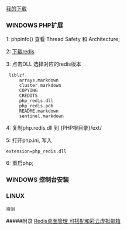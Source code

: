 [我的下载](http://caiyun.feixin.10086.cn/dl/175Cjf9LVi9ol "lpuT")

### WINDOWS PHP扩展 ###  
1: phpinfo() 查看 Thread Safety	和 Architecture;

2: [下载redis](http://pecl.php.net/package/redis "http://windows.php.net/")

3: 点击DLL 选择对应的redis版本
```
 liblzf
     arrays.markdown
     cluster.markdown
     COPYING
     CREDITS
     php_redis.dll
     php_redis.pdb
     README.markdown
     sentinel.markdown
```
4: 复制php.redis.dll 到 {PHP根目录}/ext/

5: 打开php.ini, 写入
```
extension=php_redis.dll
```
6: 重启php;

### WINDOWS 控制台安装 ###  

### LINUX ###  
``````
待测
``````
#####附录
[Redis桌面管理 可搭配和彩云虚拟邮箱](https://redisdesktop.com/ "Redis Desktop Manager")